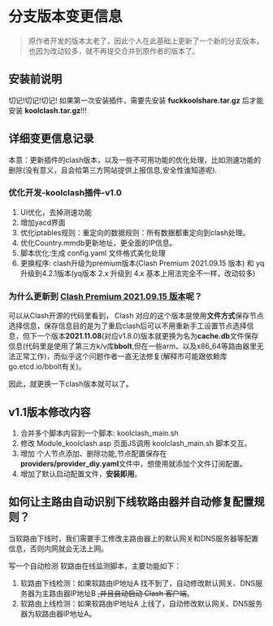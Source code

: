 # 分支版本变更信息
> 原作者开发的版本太老了，因此个人在此基础上更新了一个新的分支版本，也因为改动较多，就不再提交合并到原作者的版本了。

## 安装前说明

切记!切记!切记! 如果第一次安装插件，需要先安装 **fuckkoolshare.tar.gz** 后才能安装 **koolclash.tar.gz**!!!

## 详细变更信息记录

本意：更新插件的clash版本，以及一些不可用功能的优化处理，比如测速功能的删除(没有意义，且会给第三方网站提供上报信息,安全性谁知道呢).


### 优化开发-koolclash插件-v1.0

1. UI优化，去掉测速功能
2. 增加yacd界面
3. 优化iptables规则：重定向的数据规则：所有数据都重定向到clash处理。
4. 优化Country.mmdb更新地址，更全面的IP信息。
5. 脚本优化:生成 config.yaml 文件格式美化处理
6. 更换程序: clash升级为premium版本(Clash Premium 2021.09.15 版本) 和 yq 升级到4.2.1版本(yq版本 2.x 升级到 4.x 基本上用法完全不一样，改动较多)

### 为什么更新到 [Clash Premium 2021.09.15 版本](https://github.com/vlikev/clash_binary/tree/f3c4db627f8d091682dc26d5bfe5efd7ad93a8f4/premium/)呢？

可以从Clash开源的代码里看到， Clash 对应的这个版本是使用**文件方式**保存节点选择信息，保存信息目的是为了重启clash后可以不用重新手工设置节点选择信息，但下一个版本**2021.11.08**(对应v1.8.0)版本就更换为名为**cache.db**文件保存信息(代码里是使用了第三方k/v库**bbolt**,但在一些arm、以及x86_64等路由器里无法正常工作)，而似乎这个问题作者一直无法修复(解释市可能跟依赖库go.etcd.io/bbolt有关)。

因此，就更换一下clash版本就可以了。



## v1.1版本修改内容

1. 合并多个脚本内容到一个脚本: koolclash_main.sh
2. 修改 Module_koolclash.asp 页面JS调用 koolclash_main.sh 脚本交互。
3. 增加 个人节点添加、删除功能,节点配置保存在 **providers/provider_diy.yaml**文件中，想使用就添加个文件订阅配置。
4. 增加了默认启动配置文件，**安装即用**。

## 如何让主路由自动识别下线软路由器并自动修复配置规则？


当软路由下线时，我们需要手工修改主路由器上的默认网关和DNS服务器等配置信息，否则内网就会无法上网。

写一个自动检测 软路由在线监测脚本，主要功能如下：

1. 软路由下线检测：如果软路由IP地址A 找不到了，自动修改默认网关、DNS服务器为主路由器IP地址B ~~,并且自动启动 Clash 客户端~~。
2. 软路由上线检测：如果软路由IP地址A 上线了，自动修改默认网关、DNS服务器为软路由器IP地址A。


